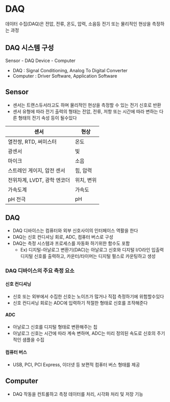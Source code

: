 # DAQ

데이터 수집(DAQ)은 전압, 전류, 온도, 압력, 소음등 전기 또는 물리적인 현상을 측정하는 과정



## DAQ 시스템 구성

Sensor - DAQ Device - Computer

- DAQ : Signal Conditioning, Analog To Digital Converter
- Computer : Driver Software, Application Software



## Sensor

- 센서는 트랜스듀서라고도 하며 물리적인 현상을 측정할 수 있는 전기 신호로 반환
- 센서 유형에 따라 전기 출력의 형태는 전압, 전류, 저항 또는 시간에 따라 변하는 다른 형태의 전기 속성 등이 될수있다

| 센서                        | 현상       |
| --------------------------- | ---------- |
| 열전쌍, RTD, 써미스터       | 온도       |
| 광센서                      | 빛         |
| 마이크                      | 소음       |
| 스트레인 게이지, 압전 센서  | 힘, 압력   |
| 전위차계, LVDT, 광학 엔코더 | 위치, 변위 |
| 가속도계                    | 가속도     |
| pH 전극                     | pH         |



## DAQ

- DAQ 디바이스는 컴퓨터와 외부 신호사이의 인터페이스 역활을 한다
- DAQ는 신호 컨디셔닝 회로, ADC, 컴퓨터 버스로 구성
- DAQ는 측정 시스템과 프로세스를 자동화 하기위한 함수도 포함
  - Ex) 디지털-아날로그 변환기(DAC)는 아날로그 신호와 디지털  I/O라인 입출력 디지털 신호를 출력하고, 카운터/타이머는 디지털 펄스로 카운팅하고 생성



### DAQ 디바이스의 주요 측정 요소

#### 신호 컨디셔닝

- 신호 또는 외부에서 수집한 신호는 노이즈가 많거나 직접 측정하기에 위험할수있다
- 신호 컨디셔닝 회로는 ADC에 입력하기 적절한 형태로 신호를 조작해준다



#### ADC

- 아날로그 신호를 디지털 형태로 변환해주는 칩
- 아날로그 신호는 시간에 따라 계속 변하며, ADC는 미리 정의된 속도로 신호의 주기적인 샘플을 수집



#### 컴퓨터 버스

- USB, PCI, PCI Express, 이더넷 등 보편적 컴퓨터 버스 형태를 제공



## Computer

- DAQ 작동을 컨트롤하고 측정 데이터를 처리, 시각화 처리 및 저장 기능

